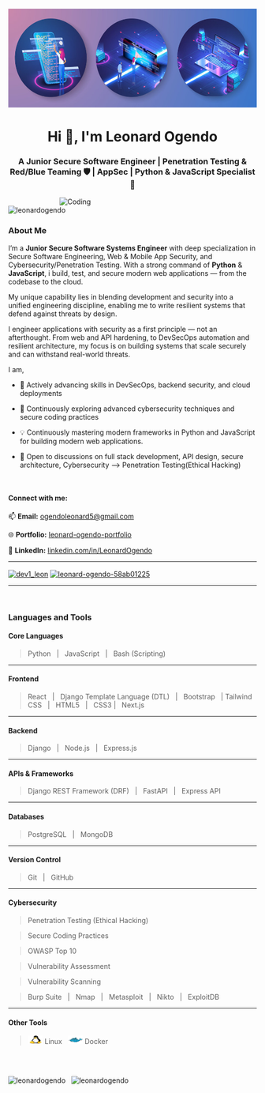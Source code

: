 <p>
  <img src="https://github.com/LeonardOgendo/LeonardOgendo/blob/main/Readme.jpg" alt="Banner Image" width="100%" height="200"/>
</p>
<h1 align="center">Hi 👋, I'm Leonard Ogendo</h1>
<h3 align="center">A Junior Secure Software Engineer | Penetration Testing & Red/Blue Teaming 🛡️ | AppSec | Python & JavaScript Specialist 🎯 </h3>
<img align="right" alt="Coding"  width="400" src="https://img.freepik.com/free-photo/3d-rendering-kid-playing-digital-game_23-2150898496.jpg?t=st=1718690730~exp=1718694330~hmac=c8a364819a34c670afddfba45896c0e4f2cae930d8b897d57653e8e18ef843e5&w=740">
<p align="left"> <img src="https://komarev.com/ghpvc/?username=leonardogendo&label=Profile%20views&color=0e75b6&style=flat" alt="leonardogendo" /> </p>


### About Me

I’m a **Junior Secure Software Systems Engineer** with deep specialization in Secure Software Engineering, Web & Mobile App Security, and Cybersecurity/Penetration Testing. With a strong command of **Python** & **JavaScript**, i build, test, and secure modern web applications — from the codebase to the cloud. 

My unique capability lies in blending development and security into a unified engineering discipline, enabling me to write resilient systems that defend against threats by design.

I engineer applications with security as a first principle — not an afterthought. From web and API hardening, to DevSecOps automation and resilient architecture, my focus is on building systems that scale securely and can withstand real-world threats.

I am, 

- 🔭 Actively advancing skills in DevSecOps, backend security, and cloud deployments

- 🌱 Continuously exploring advanced cybersecurity techniques and secure coding practices

- 💡 Continuously mastering modern frameworks in Python and JavaScript for building modern web applications. 

- 💬 Open to discussions on full stack development, API design, secure architecture, Cybersecurity --> Penetration Testing(Ethical Hacking)

<br>

<h4 align="left">Connect with me:</h4>

📫 **Email:** ogendoleonard5@gmail.com 

🌐 **Portfolio:** [leonard-ogendo-portfolio](https://leonard-ogendo-portfolio.vercel.app)  

💼 **LinkedIn:** [linkedin.com/in/LeonardOgendo](https://linkedin.com/in/leonard-ogendo-58ab01225)

---

<p align="left">
<a href="https://twitter.com/dev1_leon" target="blank"><img align="center" src="https://raw.githubusercontent.com/rahuldkjain/github-profile-readme-generator/master/src/images/icons/Social/twitter.svg" alt="dev1_leon" height="30" width="40" /></a>
<a href="https://linkedin.com/in/leonard-ogendo-58ab01225" target="blank"><img align="center" src="https://raw.githubusercontent.com/rahuldkjain/github-profile-readme-generator/master/src/images/icons/Social/linked-in-alt.svg" alt="leonard-ogendo-58ab01225" height="30" width="40" /></a>
</p>

---

<br>

### Languages and Tools

<h4>Core Languages</h4>

> Python &nbsp; | &nbsp; JavaScript &nbsp; | &nbsp; Bash (Scripting)

---

<h4>Frontend</h4>

> React &nbsp; | &nbsp; Django Template Language (DTL) &nbsp; | &nbsp; Bootstrap &nbsp; | Tailwind CSS &nbsp; | &nbsp; HTML5 &nbsp; | &nbsp; CSS3 | &nbsp; Next.js 

---

<h4>Backend</h4>  

> Django &nbsp; | &nbsp; Node.js &nbsp; | &nbsp; Express.js &nbsp; 

---

<h4>APIs & Frameworks</h4>

> Django REST Framework (DRF) &nbsp; | &nbsp; FastAPI &nbsp; | &nbsp; Express API

---

<h4>Databases</h4>

> PostgreSQL &nbsp; | &nbsp; MongoDB

---

<h4>Version Control</h4>  

> Git &nbsp; | &nbsp; GitHub

---

<h4>Cybersecurity</h4> 

> Penetration Testing (Ethical Hacking)

> Secure Coding Practices

> OWASP Top 10

> Vulnerability Assessment

> Vulnerability Scanning 

> Burp Suite &nbsp; | &nbsp; Nmap &nbsp; | &nbsp; Metasploit &nbsp; | &nbsp; Nikto &nbsp; | &nbsp; ExploitDB

---

<h4>Other Tools</h4>

> <p align="left">
> <img src="https://raw.githubusercontent.com/devicons/devicon/master/icons/linux/linux-original.svg" alt="Linux" width="30" height="17"/> Linux &nbsp;
>  <img src="https://raw.githubusercontent.com/devicons/devicon/master/icons/docker/docker-original.svg" alt="Docker" width="30" height="17"/> Docker &nbsp;
> </p>

<br>
<br>


<p align="left">
    <img src="https://github-readme-stats.vercel.app/api/top-langs?username=leonardogendo&show_icons=true&locale=en&layout=compact" alt="leonardogendo" height="175" />
  &nbsp;
    <img src="https://github-readme-stats.vercel.app/api?username=leonardogendo&show_icons=true&locale=en" alt="leonardogendo" height="175" />
</p>

